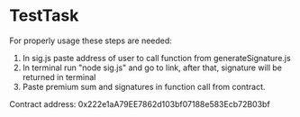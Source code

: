 # TestTask
For properly usage these steps are needed:
1. In sig.js paste address of user to call function from generateSignature.js
2. In terminal run "node sig.js" and go to link, after that, signature will be returned in terminal
3. Paste premium sum and signatures in function call from contract.

Contract address: 0x222e1aA79EE7862d103bf07188e583Ecb72B03bf
